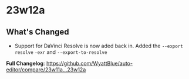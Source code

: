 # 23w12a

## What's Changed
 * Support for DaVinci Resolve is now aded back in. Added the `--export resolve` `-exr` and `--export-to-resolve`

**Full Changelog**: https://github.com/WyattBlue/auto-editor/compare/23w11a...23w12a

